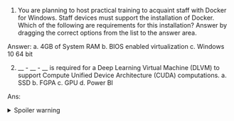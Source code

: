 1. You are planning to host practical training to acquaint staff with Docker for Windows.
Staff devices must support the installation of Docker.
Which of the following are requirements for this installation? Answer by dragging the correct options from the list to the answer area.


Answer:
a. 4GB of System RAM
b. BIOS enabled virtualization
c. Windows 10 64 bit


2. __ - __ - __ is required for a Deep Learning Virtual Machine (DLVM) to support Compute Unified Device Architecture (CUDA) computations.
a. SSD
b. FGPA
c. GPU
d. Power BI




Ans:
<details> <summary>Spoiler warning</summary> Spoiler text and </details>